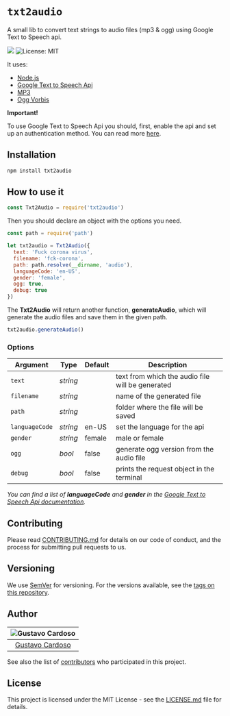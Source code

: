 # `txt2audio`

A small lib to convert text strings to audio files (mp3 & ogg) using Google Text to Speech api.

<img src="https://img.shields.io/github/package-json/v/gustavocardoso/txt2audio?style=flat-square"> <img src="https://img.shields.io/github/license/gustavocardoso/txt2audio?style=flat-square" alt="License: MIT">

It uses:

- [Node.js](https://nodejs.org/)
- [Google Text to Speech Api](https://cloud.google.com/text-to-speech)
- [MP3](https://en.wikipedia.org/wiki/MP3)
- [Ogg Vorbis](https://xiph.org/vorbis/)

**Important!**

To use Google Text to Speech Api you should, first, enable the api and set up an authentication method. You can read more [here](https://cloud.google.com/text-to-speech/docs/quickstart-client-libraries).

## Installation

```bash
npm install txt2audio
```

## How to use it

```javascript
const Txt2Audio = require('txt2audio')
```

Then you should declare an object with the options you need.

```javascript
const path = require('path')

let txt2audio = Txt2Audio({
  text: 'Fuck corona virus',
  filename: 'fck-corona',
  path: path.resolve(__dirname, 'audio'),
  languageCode: 'en-US',
  gender: 'female',
  ogg: true,
  debug: true
})
```

The **Txt2Audio** will return another function, **generateAudio**, which will generate the audio files and save them in the given path.

```javascript
txt2audio.generateAudio()
```

### Options

| Argument       | Type     | Default | Description                                      |
| -------------- | -------- | ------- | ------------------------------------------------ |
| `text`         | _string_ |         | text from which the audio file will be generated |
| `filename`     | _string_ |         | name of the generated file                       |
| `path`         | _string_ |         | folder where the file will be saved              |
| `languageCode` | _string_ | en-US   | set the language for the api                     |
| `gender`       | _string_ | female  | male or female                                   |
| `ogg`          | _bool_   | false   | generate ogg version from the audio file         |
| `debug`        | _bool_   | false   | prints the request object in the terminal        |

_You can find a list of **languageCode** and **gender** in the [Google Text to Speech Api documentation](https://cloud.google.com/text-to-speech/docs/voices)._

## Contributing

Please read [CONTRIBUTING.md](https://gist.github.com/PurpleBooth/b24679402957c63ec426) for details on our code of conduct, and the process for submitting pull requests to us.

## Versioning

We use [SemVer](http://semver.org/) for versioning. For the versions available, see the [tags on this repository](https://github.com/gustavocardoso/txt2audio/tags).

## Author

| ![Gustavo Cardoso](https://avatars1.githubusercontent.com/u/3013?s=150&v=4) |
| :-------------------------------------------------------------------------: |
|                [Gustavo Cardoso](https://gustavocardoso.me/)                |

See also the list of [contributors](https://github.com/gustavocardoso/txt2audio/contributors) who participated in this project.

## License

This project is licensed under the MIT License - see the [LICENSE.md](LICENSE.md) file for details.
